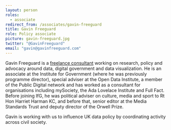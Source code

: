 ```yaml
---
layout: person
roles:
  - associate
redirect_from: /associates/gavin-freeguard
title: Gavin Freeguard
role: Policy associate
picture: gavin-freeguard.jpg
twitter: "@GavinFreeguard"
email: "gavin@gavinfreeguard.com"
---
```

Gavin Freeguard is a [freelance consultant](https://gavinfreeguard.com/) working on research, policy and advocacy around data, digital government and data visualization. He is an associate at the Institute for Government (where he was previously programme director), special adviser at the Open Data Institute, a member of the Public Digital network and has worked as a consultant for organisations including mySociety, the Ada Lovelace Institute and Full Fact. Before joining IfG, he was political adviser on culture, media and sport to Rt Hon Harriet Harman KC, and before that, senior editor at the Media Standards Trust and deputy director of the Orwell Prize.

Gavin is working with us to influence UK data policy by coordinating activity across civil society.
